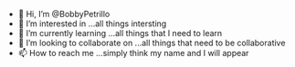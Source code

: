 - 👋 Hi, I’m @BobbyPetrillo
- 👀 I’m interested in ...all things intersting
- 🌱 I’m currently learning ...all things that I need to learn
- 💞️ I’m looking to collaborate on ...all things that need to be collaborative 
- 📫 How to reach me ...simply think my name and I will appear

<!---
BobbyPetrillo/BobbyPetrillo is a ✨ special ✨ repository because its `README.md` (this file) appears on your GitHub profile.
You can click the Preview link to take a look at your changes.
--->
